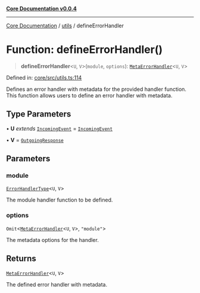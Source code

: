 [**Core Documentation v0.0.4**](../../README.md)

***

[Core Documentation](../../modules.md) / [utils](../README.md) / defineErrorHandler

# Function: defineErrorHandler()

> **defineErrorHandler**\<`U`, `V`\>(`module`, `options`): [`MetaErrorHandler`](../../declarations/interfaces/MetaErrorHandler.md)\<`U`, `V`\>

Defined in: [core/src/utils.ts:114](https://github.com/stonemjs/core/blob/d2167ff53d508d3a75c05f0cf962180518d3e061/src/utils.ts#L114)

Defines an error handler with metadata for the provided handler function.
This function allows users to define an error handler with metadata.

## Type Parameters

• **U** *extends* [`IncomingEvent`](../../events/IncomingEvent/classes/IncomingEvent.md) = [`IncomingEvent`](../../events/IncomingEvent/classes/IncomingEvent.md)

• **V** = [`OutgoingResponse`](../../events/OutgoingResponse/classes/OutgoingResponse.md)

## Parameters

### module

[`ErrorHandlerType`](../../declarations/type-aliases/ErrorHandlerType.md)\<`U`, `V`\>

The module handler function to be defined.

### options

`Omit`\<[`MetaErrorHandler`](../../declarations/interfaces/MetaErrorHandler.md)\<`U`, `V`\>, `"module"`\>

The metadata options for the handler.

## Returns

[`MetaErrorHandler`](../../declarations/interfaces/MetaErrorHandler.md)\<`U`, `V`\>

The defined error handler with metadata.
